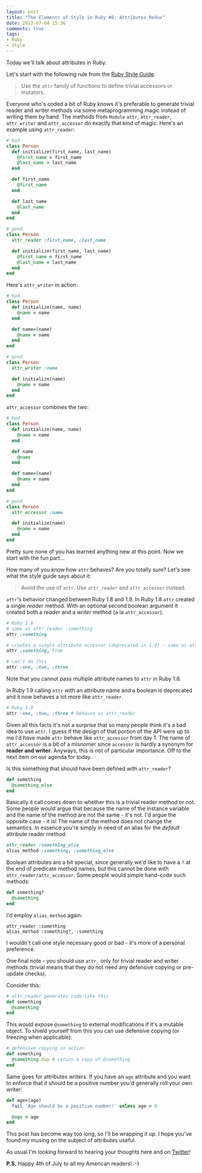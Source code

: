 ```yaml
---
layout: post
title: "The Elements of Style in Ruby #6: Attributes Redux"
date: 2013-07-04 15:36
comments: true
tags:
- Ruby
- Style
---
```


Today we'll talk about attributes in Ruby.

Let's start with the following rule from the
[Ruby Style Guide](https://github.com/bbatsov/ruby-style-guide):

> Use the `attr` family of functions to define trivial accessors or mutators.

Everyone who's coded a bit of Ruby knows it's preferable to generate
trivial reader and writer methods via some metaprogramming magic
instead of writing them by hand. The methods from `Module` `attr`,
`attr_reader`, `attr_writer` and `attr_accessor` do exactly that kind
of magic. Here's an example using `attr_reader`:

``` ruby
# bad
class Person
  def initialize(first_name, last_name)
    @first_name = first_name
    @last_name = last_name
  end

  def first_name
    @first_name
  end

  def last_name
    @last_name
  end
end

# good
class Person
  attr_reader :first_name, :last_name

  def initialize(first_name, last_name)
    @first_name = first_name
    @last_name = last_name
  end
end
```

Here's `attr_writer` in action:

``` ruby
# bad
class Person
  def initialize(name, name)
    @name = name
  end

  def name=(name)
    @name = name
  end
end

# good
class Person
  attr_writer :name

  def initialize(name)
    @name = name
  end
end
```

`attr_accessor` combines the two:

``` ruby
# bad
class Person
  def initialize(name, name)
    @name = name
  end

  def name
    @name
  end

  def name=(name)
    @name = name
  end
end

# good
class Person
  attr_accessor :name

  def initialize(name)
    @name = name
  end
end
```

Pretty sure none of you has learned anything new at this point. Now we start with the fun part...

How many of you know how `attr` behaves? Are you totally sure? Let's
see what the style guide says about it:

> Avoid the use of `attr`. Use `attr_reader` and `attr_accessor` instead.

`attr`'s behavior changed between Ruby 1.8 and 1.9. In Ruby 1.8 `attr`
created a single _reader_ method. With an optional second boolean argument it
created both a _reader_ and a _writer_ method (a la `attr_accessor`).

``` ruby
# Ruby 1.8
# same as attr_reader :something
attr :something

# creates a single attribute accessor (deprecated in 1.9) - same as attr_accessor :something
attr :something, true

# can't do this
attr :one, :two, :three
```

Note that you cannot pass multiple attribute names to `attr` in Ruby 1.8.

In Ruby 1.9 calling `attr` with an attribute name and a boolean is
deprecated and it now behaves a lot more like `attr_reader`.

``` ruby
# Ruby 1.9
attr :one, :two, :three # behaves as attr_reader
```

Given all this facts it's not a surprise that so many people think
it's a bad idea to use `attr`. I guess if the design of that portion
of the API were up to me I'd have made `attr` behave like
`attr_accessor` from day 1. The name of `attr_accessor` is a bit of a
misnomer since `accessor` is hardly a synonym for **reader and
writer**. Anyways, this is not of particular importance. Off to the
next item on our agenda for today.

Is this something that should have been defined with `attr_reader`?

``` ruby
def something
  @something_else
end
```

Basically it call comes down to whether this is a trivial reader method or not.
Some people would argue that because the name of the instance variable
and the name of the method are not the same - it's not. I'd argue the
opposite case - it is! The name of the method does not change the
semantics. In essence you're simply in need of an alias for the
_default_ attribute reader method:

``` ruby
attr_reader :something_else
alias_method :something, :something_else
```

Boolean attributes are a bit special, since generally we'd like to
have a `?` at the end of predicate method names, but this cannot be done with
`attr_reader/attr_accessor`. Some people would simple hand-code such
methods:

``` ruby
def something?
  @something
end
```

I'd employ `alias_method` again:

```
attr_reader :something
alias_method :something?, :something
```

I wouldn't call one style necessary good or bad - it's more of a personal preference.

One final note - you should use `attr_` only for trivial reader and writer methods (trivial means that
they do not need any defensive copying or pre-update checks).

Consider this:

``` ruby
# attr_reader generates code like this
def something
  @something
end
```

This would expose `@something` to external modifications if it's a
mutable object. To shield yourself from this you can use defensive
copying (or freezing when applicable):

``` ruby
# defensive copying in action
def something
  @something.dup # return a copy of @something
end
```

Same goes for attributes writers. If you have an `age` attribute and you
want to enforce that it should be a positive number you'd generally roll your
own writer:

``` ruby
def age=(age)
  fail 'Age should be a positive number!' unless age > 0

  @age = age
end
```

This post has become way too long, so I'll be wrapping it up. I hope
you've found my musing on the subject of attributes useful.

As usual I'm looking forward to hearing your thoughts here and on
[Twitter](http://twitter.com/bbatsov)!

**P.S.** Happy 4th of July to all my American readers! :-)
